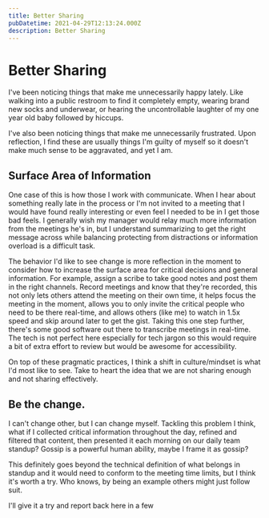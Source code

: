 ```yaml
---
title: Better Sharing
pubDatetime: 2021-04-29T12:13:24.000Z
description: Better Sharing
---
```


# Better Sharing

I've been noticing things that make me unnecessarily happy lately. Like walking into a public restroom to find it completely empty, wearing brand new socks and underwear, or hearing the uncontrollable laughter of my one year old baby followed by hiccups.

I've also been noticing things that make me unnecessarily frustrated. Upon reflection, I find these are usually things I'm guilty of myself so it doesn't make much sense to be aggravated, and yet I am.

## Surface Area of Information

One case of this is how those I work with communicate. When I hear about something really late in the process or I'm not invited to a meeting that I would have found really interesting or even feel I needed to be in I get those bad feels. I generally wish my manager would relay much more information from the meetings he's in, but I understand summarizing to get the right message across while balancing protecting from distractions or information overload is a difficult task.

The behavior I'd like to see change is more reflection in the moment to consider how to increase the surface area for critical decisions and general information. For example, assign a scribe to take good notes and post them in the right channels. Record meetings and know that they're recorded, this not only lets others attend the meeting on their own time, it helps focus the meeting in the moment, allows you to only invite the critical people who need to be there real-time, and allows others (like me) to watch in 1.5x speed and skip around later to get the gist. Taking this one step further, there's some good software out there to transcribe meetings in real-time. The tech is not perfect here especially for tech jargon so this would require a bit of extra effort to review but would be awesome for accessibility.

On top of these pragmatic practices, I think a shift in culture/mindset is what I'd most like to see. Take to heart the idea that we are not sharing enough and not sharing effectively.

## Be the change.

I can't change other, but I can change myself. Tackling this problem I think, what if I collected critical information throughout the day, refined and filtered that content, then presented it each morning on our daily team standup? Gossip is a powerful human ability, maybe I frame it as gossip?

This definitely goes beyond the technical definition of what belongs in standup and it would need to conform to the meeting time limits, but I think it's worth a try. Who knows, by being an example others might just follow suit.

I'll give it a try and report back here in a few
